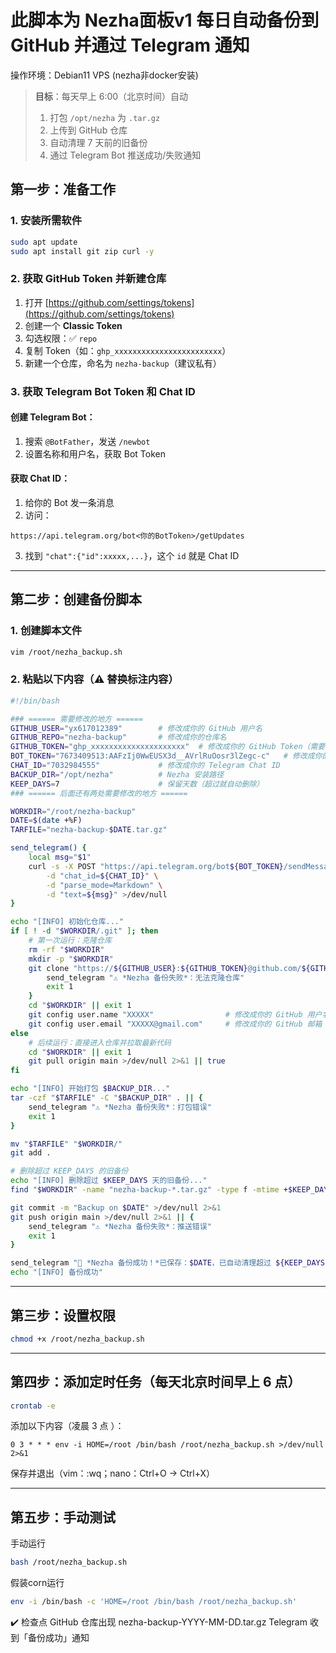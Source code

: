 # **此脚本为 Nezha面板v1 每日自动备份到 GitHub 并通过 Telegram 通知**

操作环境：Debian11 VPS (nezha非docker安装)
> **目标**：每天早上 6:00（北京时间）自动  
> 1. 打包 `/opt/nezha` 为 `.tar.gz`  
> 2. 上传到 GitHub 仓库  
> 3. 自动清理 7 天前的旧备份  
> 4. 通过 Telegram Bot 推送成功/失败通知 

## 第一步：准备工作

### 1. 安装所需软件

```bash
sudo apt update
sudo apt install git zip curl -y
```

### 2. 获取 GitHub Token 并新建仓库

1. 打开 [https://github.com/settings/tokens](https://github.com/settings/tokens)
2. 创建一个  **Classic Token**
3. 勾选权限：✅ `repo`
4. 复制 Token（如：`ghp_xxxxxxxxxxxxxxxxxxxxxxxx`）
5. 新建一个仓库，命名为 `nezha-backup`（建议私有）

### 3. 获取 Telegram Bot Token 和 Chat ID

#### 创建 Telegram Bot：

1. 搜索 `@BotFather`，发送 `/newbot`
2. 设置名称和用户名，获取 Bot Token

#### 获取 Chat ID：

1. 给你的 Bot 发一条消息
2. 访问：

```
https://api.telegram.org/bot<你的BotToken>/getUpdates
```

3. 找到 `"chat":{"id":xxxxx,...}`，这个 `id` 就是 Chat ID

---

## 第二步：创建备份脚本

### 1. 创建脚本文件

```bash
vim /root/nezha_backup.sh
```

### 2. 粘贴以下内容（⚠️ 替换标注内容）

```bash
#!/bin/bash

### ====== 需要修改的地方 ======
GITHUB_USER="yx617012389"        # 修改成你的 GitHub 用户名
GITHUB_REPO="nezha-backup"       # 修改成你的仓库名
GITHUB_TOKEN="ghp_xxxxxxxxxxxxxxxxxxxxx"  # 修改成你的 GitHub Token（需要有 repo 权限）
BOT_TOKEN="7673409513:AAFzIj0WwEUSX3d__AVrlRuOosr3lZegc-c"   # 修改成你的 Telegram Bot Token
CHAT_ID="7032984555"             # 修改成你的 Telegram Chat ID
BACKUP_DIR="/opt/nezha"          # Nezha 安装路径
KEEP_DAYS=7                      # 保留天数（超过就自动删除）
### ====== 后面还有两处需要修改的地方 ======

WORKDIR="/root/nezha-backup"
DATE=$(date +%F)
TARFILE="nezha-backup-$DATE.tar.gz"

send_telegram() {
    local msg="$1"
    curl -s -X POST "https://api.telegram.org/bot${BOT_TOKEN}/sendMessage" \
        -d "chat_id=${CHAT_ID}" \
        -d "parse_mode=Markdown" \
        -d "text=${msg}" >/dev/null
}

echo "[INFO] 初始化仓库..."
if [ ! -d "$WORKDIR/.git" ]; then
    # 第一次运行：克隆仓库
    rm -rf "$WORKDIR"
    mkdir -p "$WORKDIR"
    git clone "https://${GITHUB_USER}:${GITHUB_TOKEN}@github.com/${GITHUB_USER}/${GITHUB_REPO}.git" "$WORKDIR" || {
        send_telegram "⚠️ *Nezha 备份失败*：无法克隆仓库"
        exit 1
    }
    cd "$WORKDIR" || exit 1
    git config user.name "XXXXX"                # 修改成你的 GitHub 用户名
    git config user.email "XXXXX@gmail.com"     # 修改成你的 GitHub 邮箱
else
    # 后续运行：直接进入仓库并拉取最新代码
    cd "$WORKDIR" || exit 1
    git pull origin main >/dev/null 2>&1 || true
fi

echo "[INFO] 开始打包 $BACKUP_DIR..."
tar -czf "$TARFILE" -C "$BACKUP_DIR" . || {
    send_telegram "⚠️ *Nezha 备份失败*：打包错误"
    exit 1
}

mv "$TARFILE" "$WORKDIR/"
git add .

# 删除超过 KEEP_DAYS 的旧备份
echo "[INFO] 删除超过 $KEEP_DAYS 天的旧备份..."
find "$WORKDIR" -name "nezha-backup-*.tar.gz" -type f -mtime +$KEEP_DAYS -exec git rm -f {} \; >/dev/null 2>&1

git commit -m "Backup on $DATE" >/dev/null 2>&1
git push origin main >/dev/null 2>&1 || {
    send_telegram "⚠️ *Nezha 备份失败*：推送错误"
    exit 1
}

send_telegram "🎉 *Nezha 备份成功！*已保存：$DATE，已自动清理超过 ${KEEP_DAYS} 天的旧备份"
echo "[INFO] 备份成功"
```

---

## 第三步：设置权限

```bash
chmod +x /root/nezha_backup.sh
```

---

## 第四步：添加定时任务（每天北京时间早上 6 点）

```bash
crontab -e
```

添加以下内容（凌晨 3 点 ）：

```cron
0 3 * * * env -i HOME=/root /bin/bash /root/nezha_backup.sh >/dev/null 2>&1
```

保存并退出（vim：:wq；nano：Ctrl+O → Ctrl+X）

---

## 第五步：手动测试

手动运行
```bash
bash /root/nezha_backup.sh
```

假装corn运行
```bash
env -i /bin/bash -c 'HOME=/root /bin/bash /root/nezha_backup.sh'
```


✔️ 检查点
GitHub 仓库出现 nezha-backup-YYYY-MM-DD.tar.gz
Telegram 收到「备份成功」通知
